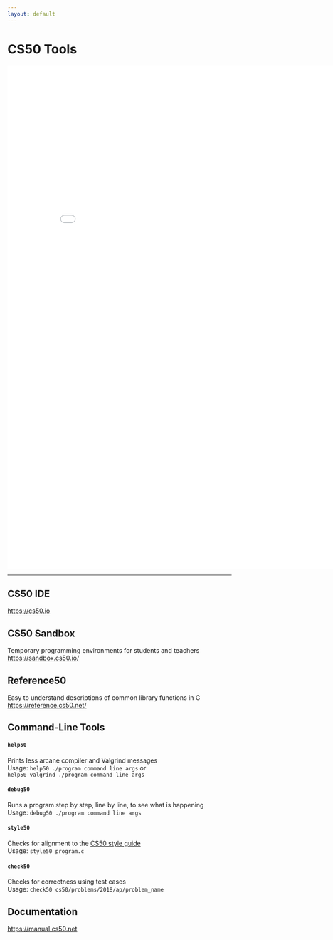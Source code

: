 ```yaml
---
layout: default
---
```


# CS50 Tools

<iframe title="Tools" src="assets/pdfs/tools.pdf" width="838" height="1130" marginwidth="0" marginheight="0" frameborder="0" scrolling="no"></iframe>

---

## CS50 IDE 

<https://cs50.io>

## CS50 Sandbox

Temporary programming environments for students and teachers
<https://sandbox.cs50.io/>

## Reference50

Easy to understand descriptions of common library functions in C
<https://reference.cs50.net/>

## Command-Line Tools

#### `help50`

Prints less arcane compiler and Valgrind messages  
Usage: `help50 ./program command line args` or  
`help50 valgrind ./program command line args`
 
#### `debug50`

Runs a program step by step, line by line, to see what is happening  
Usage: `debug50 ./program command line args`

#### `style50`

Checks for alignment to the [CS50 style guide](https://cs50.readthedocs.io/style/c/)  
Usage: `style50 program.c`

#### `check50`

Checks for correctness using test cases  
Usage: `check50 cs50/problems/2018/ap/problem_name`

## Documentation 

<https://manual.cs50.net>


